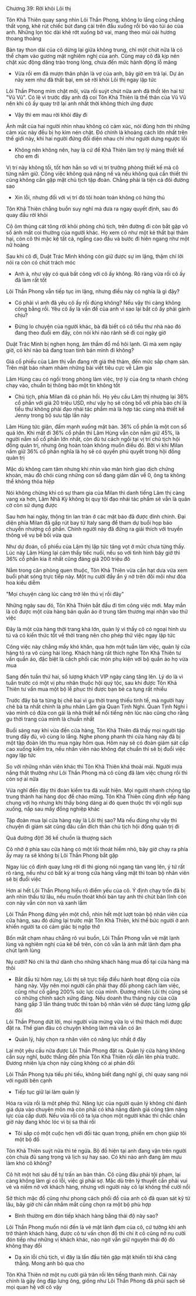 




Chương 39: Rời khỏi Lôi thị

Tôn Khả Thiên quay sang nhìn Lôi Thần Phong, không lo lắng cũng chẳng thất vọng, khẽ rút chiếc bút đang cài trên đầu xuống rồi bỏ vào túi áo của anh. Những lọn tóc dài khẽ rớt xuống bờ vai, mang theo mùi oải hương thoang thoảng

Bàn tay thon dài của cô dừng lại giữa không trung, chỉ một chút nữa là có thể chạm vào gương mặt nghiêm nghị của anh. Cũng may cô đã kịp nén chặt xúc động dâng trào trong lòng, chưa đến mức hành động lỗ mãng

- Vừa rồi em đã mượn thân phận là vợ của anh, bây giờ em trả lại. Dự án này xem như đã thất bại, em sẽ rời khỏi Lôi thị ngay lập tức

Lôi Thần Phong mím chặt môi, vừa rồi suýt chút nữa anh đã thốt lên hai từ "Vũ Vũ". Có lẽ vì trước đây anh đã coi Tôn Khả Thiên là thế thân của Vũ Vũ nên khi cô ấy quay trở lại anh nhất thời không thích ứng được

- Vậy thì em mau rời khỏi đây đi

Ánh mắt của hai người nhìn nhau không có cảm xúc, nói đúng hơn thì những cảm xúc này đều bị họ kìm nén chặt. Đó chính là khoảng cách lớn nhất trên thế giới này, khi hai người đứng đối diện nhau chỉ như người dưng ngược lối

- Không nên không nên, hay là cứ để Khả Thiên làm trợ lý mảng thiết kế cho em đi

Vị trí này không tồi, tốt hơn hẳn so với vị trí trưởng phòng thiết kế mà cô từng nắm giữ. Công việc không quá nặng nề và nếu không quá cần thiết thì cũng không cần gặp mặt chủ tịch tập đoàn. Chẳng phải là tiện cả đôi đường sao

- Xin lỗi, nhưng đối với vị trí đó tôi hoàn toàn không có hứng thú

Tôn Khả Thiên chẳng buồn suy nghĩ mà đưa ra ngay quyết định, sau đó quay đầu rời khỏi

Cô ôm thùng cát tông rời khỏi phòng chủ tịch, trên đường đi còn bắt gặp vô số ánh mắt coi thường của người khác. Họ xem cô như một kẻ thất bại thảm hại, còn cô thì mặc kệ tất cả, ngẩng cao đầu và bước đi hiên ngang như một nữ hoàng

Sau khi cô đi, Duật Trác Minh không còn giữ được sự im lặng, thậm chí lời nói ra còn có chút trách móc


- Anh à, như vậy có quá bất công với cô ấy không. Rõ ràng vừa rồi cô ấy đã làm rất tốt

Lôi Thần Phong vẫn tiếp tục im lặng, nhưng điều này có nghĩa là gì đậy?

- Có phải vì anh đã yêu cô ấy rồi đúng không? Nếu vậy thì càng không công bằng rồi. Yêu cô ấy là vấn đề của anh vì sao lại bắt cô ấy phải gánh chịu?

- Đừng lo chuyện của người khác, bà đã biết có cô tiểu thư nhà nào đó đang theo đuổi em đấy, còn nói khi nào rảnh sẽ đi coi ngày giờ

Duật Trác Minh bị nghẹn họng, âm thầm đổ mồ hôi lạnh. Gì mà xem ngày giờ, có khi nào bà đang toan tính bán mình đi không?

Giá cổ phiếu của Lâm thị vẫn đang rớt giá thê thảm, đến mức sắp chạm sàn. Trên mặt báo nham nhảm những bài viết tiêu cực về Lâm gia

Lâm Hùng cau có ngồi trong phòng làm việc, trợ lý của ông ta nhanh chóng chạy vào, chuẩn bị thông báo một tin không tốt

- Chủ tịch, phía Milan đã có phản hồi. Họ yêu cầu Lâm thị nhượng lại 36% cổ phần với giá 20 triệu USD, như vậy họ sẽ công bố với phía báo chí là tiểu thư không phải đạo nhái tác phẩm mà là hợp tác cùng nhà thiết kế Jenny trong bộ sưu tập lần này

Lâm Hùng tức giận, đấm mạnh xuống mặt bàn. 36% cổ phần là một con số quá lớn. Khi mất đi 36% cổ phần thì Lâm Hùng vẫn còn nắm giữ 45%, là người nắm số cổ phần lớn nhất, còn đủ tư cách ngồi tại vị trí chủ tịch hội đồng quản trị, nhưng ông hoàn toàn không muốn điều đó. Bởi vì khi Milan nắm giữ 36% cổ phần nghĩa là họ sẽ có quyền phủ quyết trong hội đồng quản trị

Mặc dù không cam tâm nhưng khi nhìn vào màn hình giao dịch chứng khoán, màu đỏ chói cùng những con số đang giảm dần về 0, ông ta không thể không thỏa hiệp

Nói không chừng khi có sự tham gia của Milan thì danh tiếng Lâm thị càng vang xa hơn, Lâm Nhã Kỳ không bị quy tội đạo nhái tác phẩm sẽ vẫn là quân cờ còn sử dụng được

Sau hơn hai ngày, thông tin lan tràn ở các mặt báo đã được đính chính. Đại diện phía Milan đã gấp rút bay từ Italy sang để tham dự buổi họp báo chuyển nhượng cổ phần. Chính người này đã đứng ra giải thích với truyền thông về vụ bê bối vừa qua

Như dự đoán, cổ phiếu của Lâm thị lập tức tăng vọt ở mức chưa từng thấy. Lúc này Lâm Hùng lại cảm thấy tiếc nuối, nếu so với tình hình bây giờ thì 36% cổ phần kia ít nhất cũng đáng giá 200 triệu đô

Nằm trong căn phòng quen thuộc, Tôn Khả Thiên vừa cắn hạt dưa vừa xem buổi phát sóng trực tiếp này. Một nụ cười đầy ẩn ý nở trên đôi môi như đóa hoa kiều diễm

"Mọi chuyện càng lúc càng trở lên thú vị rồi đây"

Những ngày sau đó, Tôn Khả Thiên bắt đầu đi tìm công việc mới. May mắn là cô được một cửa hàng bán quần áo ở trung tâm thương mại nhận vào thử việc

Đây là một cửa hàng thời trang khá lớn, quản lý vì thấy cô có ngoại hình ưu tú và có kiến thức tốt về thời trang nên cho phép thử việc ngay lập tức


Công việc này chẳng mấy khó khăn, qua hơn một tuần làm việc, quản lý cửa hàng tỏ ra vô cùng hài lòng. Khách hàng rất thích nghe Tôn Khả Thiên tư vấn quần áo, đặc biệt là cách phối các món phụ kiện với bộ quần áo họ vừa mua

Sang đến tuần thứ hai, số lượng khách VIP ngày càng tăng lên. Lý do là vì tuần trước có một vị phu nhân thuộc hội quý tộc, sau khi được Tôn Khả Thiên tư vấn mua một bộ lễ phục thì được bạn bè ca tụng rất nhiều

Trước đây bà ta từng bị chê bai vì gu thời trang thiếu tinh tế, mà người hay chê bà ta nhất chính là phu nhân Lâm gia Quan Tịnh Nghi. Quan Tịnh Nghi ỉ vào mình có đứa con gái là nhà thiết kế nổi tiếng nên lúc nào cũng cho rằng gu thời trang của mình là chuẩn nhất

Buổi sáng nay khi vừa đến cửa hàng, Tôn Khả Thiên đã thấy mọi người tập trung đầy đủ, vô cùng lo lắng. Nghe phong phanh thì cửa hàng này đã bị một tập đoàn lớn thu mua ngày hôm qua. Hôm nay sẽ có đoàn giám sát cấp cao xuống kiểm tra, nếu nhân viên nào không đạt chuẩn thì sẽ bị đuổi việc ngay lập tức

So với những nhân viên khác thì Tôn Khả Thiên khá thoải mái. Người mưa nắng thất thường như Lôi Thần Phong mà cô cũng đã làm việc chung rồi thì còn sợ ai nữa

Vừa nghĩ đến đây thì đoàn kiểm tra đã xuất hiện. Mọi người nhanh chóng tập trung thành hai hàng dọc để chào mừng. Tôn Khả Thiên cũng định xếp hàng chung với họ nhưng khi thấy bóng dáng ai đó quen thuộc thì vội ngồi sụp xuống, nấp sau mấy đồng nghiệp khác

Tập đoàn mua lại cửa hàng này là Lôi thị sao? Mà nếu đúng như vậy thì chuyện đi giám sát cũng đâu cần đích thân chủ tịch hội đồng quản trị đi

Quá đường đột! 36 kế chuồn là thượng sách

Cô nhớ ở phía sau cửa hàng có một lối thoát hiểm nhỏ, bây giờ chạy ra phía ấy may ra sẽ không bị Lôi Thần Phong bắt gặp

Ngay lúc cô định quay lưng rời đi thì giọng nói ngang tàn vang lên, ý tứ rất rõ ràng, nếu như có bất kỳ ai trong cửa hàng vắng mặt thì toàn bộ nhân viên sẽ bị đuổi việc

Hơn ai hết Lôi Thần Phong hiểu rõ điểm yếu của cô. Ý định chạy trốn đã bị anh nhìn thấu từ lâu, nếu muốn thoát khỏi bàn tay anh thì chút bản lĩnh cỏn con này vẫn còn non và xanh lắm

Lôi Thần Phong đứng yên một chỗ, nhìn hết một lượt toàn bộ nhân viên của cửa hàng, sau đó dừng lại trước mặt Tôn Khả Thiên, khí thế bức người ở anh khiến người ta có cảm giác bị ngộp thở

Bốn mắt chạm nhau chẳng rõ vui buồn, Lôi Thần Phong vẫn vẻ mặt lạnh lùng và nghiêm nghị của kẻ bề trên, còn cô vẫn là ánh mắt lãnh đạm pha chút lạnh lùng

Nụ cười? Nó chỉ là thứ dành cho những khách hàng mua đồ tại cửa hàng mà thôi

- Bắt đầu từ hôm nay, Lôi thị sẽ trực tiếp điều hành hoạt động của cửa hàng này. Vậy nên mọi người cần phải thay đổi phong cách làm việc, cũng như cố gắng 200% sức lực của mình. Đương nhiên Lôi thị cũng sẽ có những chính sách xứng đáng. Nếu doanh thu tháng này của cửa hàng gấp 3 lần tháng trước thì toàn bộ nhân viên sẽ được tăng lương gấp đôi

Lôi Thần Phong dứt lời, mọi người vừa mừng vừa lo vì thử thách mới được đặt ra. Thế gian đâu có chuyện không làm mà vẫn có ăn

- Quản lý, hãy chọn ra nhân viên có năng lực nhất ở đây


Lại một yêu cầu nữa được Lôi Thần Phong đặt ra. Quản lý cửa hàng không cần suy nghĩ, bước thẳng đến phía Tôn Khả Thiên rồi dẫn lên phía trước. Đương nhiên lựa chọn này cũng không có ai phản đối

Lôi Thần Phong tựa tiếu phi tiếu, không biết đang nghĩ gì, chỉ quay sang nói với người bên cạnh

- Tiếp tục giữ lại làm quản lý

Hóa ra vừa rồi là một phép thử. Năng lực của người quản lý không chỉ đánh giá dựa vào chuyên môn mà còn phải có khả năng đánh giá công tâm năng lực của cấp dưới. Nếu vừa rồi cô ta lựa chọn một người khác thì chắc chắn giờ này đang khóc lóc vì bị sa thải rồi

- Tôi sắp có một cuộc hẹn với đối tác quan trọng, phiền em chọn giúp tôi một bộ đồ

Tôn Khả Thiên suýt nữa thì té ngửa. Bộ đồ hiện tại anh đang vận trên người còn chưa đủ sang trọng và lịch sự hay sao. Có khi nào anh đang âm mưu làm khó cô không?

Cô hít một hơi sâu để tự trấn an bản thân. Cô cũng đâu phải tội phạm, lại càng không làm gì có lỗi, việc gì phải sợ. Mặc dù trên lý thuyết cần phải vui vẻ và niềm nở với khách hàng, nhưng với người này cô lại không thể cười nổi

Sở thích mặc đồ cũng như phong cách phối đồ của anh cô đã quan sát kỹ từ lâu, bây giờ chỉ cần nhắm mắt cũng chọn ra một bộ phù hợp

- Bình thường em đón tiếp khách hàng bằng thái độ này sao?

Lôi Thần Phong muốn nói đến là vẻ mặt lãnh đạm của cô, cứ tưởng khi anh trở thành khách hàng, được cô tư vấn chọn đồ thì chí ít cô cũng nở nụ cười đón tiếp như những vị khách khác, nào ngờ vẫn giữ nguyên thái độ đó không thay đổi

- Dạ xin lỗi chủ tịch, vì đây là lần đầu tiên gặp mặt khiến tôi khá căng thẳng. Mong anh bỏ qua cho

Tôn Khả Thiên nở một nụ cười giả trân rồi lên tiếng thanh minh. Cái này chính là gậy ông đập lưng ông, giống như Lôi Thần Phong đã phủi sạch sẽ mọi quan hệ với cô vậy




